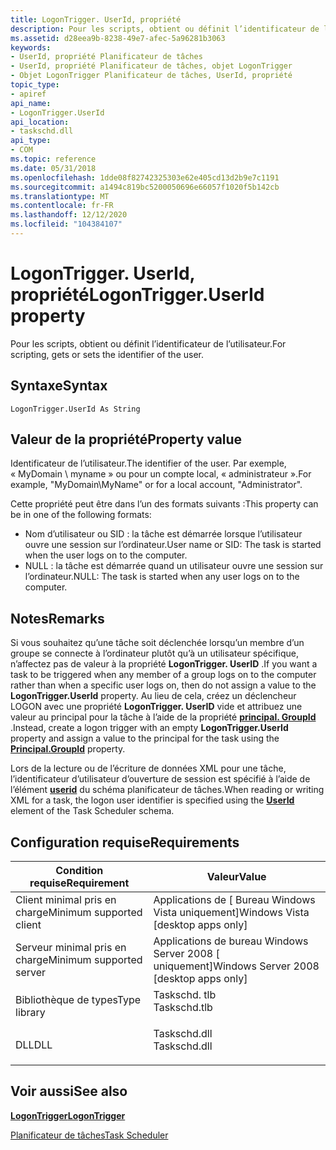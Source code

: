 ```yaml
---
title: LogonTrigger. UserId, propriété
description: Pour les scripts, obtient ou définit l’identificateur de l’utilisateur.
ms.assetid: d28eea9b-8238-49e7-afec-5a96281b3063
keywords:
- UserId, propriété Planificateur de tâches
- UserId, propriété Planificateur de tâches, objet LogonTrigger
- Objet LogonTrigger Planificateur de tâches, UserId, propriété
topic_type:
- apiref
api_name:
- LogonTrigger.UserId
api_location:
- taskschd.dll
api_type:
- COM
ms.topic: reference
ms.date: 05/31/2018
ms.openlocfilehash: 1dde08f82742325303e62e405cd13d2b9e7c1191
ms.sourcegitcommit: a1494c819bc5200050696e66057f1020f5b142cb
ms.translationtype: MT
ms.contentlocale: fr-FR
ms.lasthandoff: 12/12/2020
ms.locfileid: "104384107"
---
```

# <a name="logontriggeruserid-property"></a><span data-ttu-id="19b1f-106">LogonTrigger. UserId, propriété</span><span class="sxs-lookup"><span data-stu-id="19b1f-106">LogonTrigger.UserId property</span></span>

<span data-ttu-id="19b1f-107">Pour les scripts, obtient ou définit l’identificateur de l’utilisateur.</span><span class="sxs-lookup"><span data-stu-id="19b1f-107">For scripting, gets or sets the identifier of the user.</span></span>

## <a name="syntax"></a><span data-ttu-id="19b1f-108">Syntaxe</span><span class="sxs-lookup"><span data-stu-id="19b1f-108">Syntax</span></span>


```VB
LogonTrigger.UserId As String
```



## <a name="property-value"></a><span data-ttu-id="19b1f-109">Valeur de la propriété</span><span class="sxs-lookup"><span data-stu-id="19b1f-109">Property value</span></span>

<span data-ttu-id="19b1f-110">Identificateur de l’utilisateur.</span><span class="sxs-lookup"><span data-stu-id="19b1f-110">The identifier of the user.</span></span> <span data-ttu-id="19b1f-111">Par exemple, « MyDomain \\ myname » ou pour un compte local, « administrateur ».</span><span class="sxs-lookup"><span data-stu-id="19b1f-111">For example, "MyDomain\\MyName" or for a local account, "Administrator".</span></span>

<span data-ttu-id="19b1f-112">Cette propriété peut être dans l’un des formats suivants :</span><span class="sxs-lookup"><span data-stu-id="19b1f-112">This property can be in one of the following formats:</span></span>

-   <span data-ttu-id="19b1f-113">Nom d’utilisateur ou SID : la tâche est démarrée lorsque l’utilisateur ouvre une session sur l’ordinateur.</span><span class="sxs-lookup"><span data-stu-id="19b1f-113">User name or SID: The task is started when the user logs on to the computer.</span></span>
-   <span data-ttu-id="19b1f-114">NULL : la tâche est démarrée quand un utilisateur ouvre une session sur l’ordinateur.</span><span class="sxs-lookup"><span data-stu-id="19b1f-114">NULL: The task is started when any user logs on to the computer.</span></span>

## <a name="remarks"></a><span data-ttu-id="19b1f-115">Notes</span><span class="sxs-lookup"><span data-stu-id="19b1f-115">Remarks</span></span>

<span data-ttu-id="19b1f-116">Si vous souhaitez qu’une tâche soit déclenchée lorsqu’un membre d’un groupe se connecte à l’ordinateur plutôt qu’à un utilisateur spécifique, n’affectez pas de valeur à la propriété **LogonTrigger. UserID** .</span><span class="sxs-lookup"><span data-stu-id="19b1f-116">If you want a task to be triggered when any member of a group logs on to the computer rather than when a specific user logs on, then do not assign a value to the **LogonTrigger.UserId** property.</span></span> <span data-ttu-id="19b1f-117">Au lieu de cela, créez un déclencheur LOGON avec une propriété **LogonTrigger. UserID** vide et attribuez une valeur au principal pour la tâche à l’aide de la propriété [**principal. GroupId**](principal-groupid.md) .</span><span class="sxs-lookup"><span data-stu-id="19b1f-117">Instead, create a logon trigger with an empty **LogonTrigger.UserId** property and assign a value to the principal for the task using the [**Principal.GroupId**](principal-groupid.md) property.</span></span>

<span data-ttu-id="19b1f-118">Lors de la lecture ou de l’écriture de données XML pour une tâche, l’identificateur d’utilisateur d’ouverture de session est spécifié à l’aide de l’élément [**userid**](taskschedulerschema-userid-logontriggertype-element.md) du schéma planificateur de tâches.</span><span class="sxs-lookup"><span data-stu-id="19b1f-118">When reading or writing XML for a task, the logon user identifier is specified using the [**UserId**](taskschedulerschema-userid-logontriggertype-element.md) element of the Task Scheduler schema.</span></span>

## <a name="requirements"></a><span data-ttu-id="19b1f-119">Configuration requise</span><span class="sxs-lookup"><span data-stu-id="19b1f-119">Requirements</span></span>



| <span data-ttu-id="19b1f-120">Condition requise</span><span class="sxs-lookup"><span data-stu-id="19b1f-120">Requirement</span></span> | <span data-ttu-id="19b1f-121">Valeur</span><span class="sxs-lookup"><span data-stu-id="19b1f-121">Value</span></span> |
|-------------------------------------|-----------------------------------------------------------------------------------------|
| <span data-ttu-id="19b1f-122">Client minimal pris en charge</span><span class="sxs-lookup"><span data-stu-id="19b1f-122">Minimum supported client</span></span><br/> | <span data-ttu-id="19b1f-123">Applications de \[ Bureau Windows Vista uniquement\]</span><span class="sxs-lookup"><span data-stu-id="19b1f-123">Windows Vista \[desktop apps only\]</span></span><br/>                                          |
| <span data-ttu-id="19b1f-124">Serveur minimal pris en charge</span><span class="sxs-lookup"><span data-stu-id="19b1f-124">Minimum supported server</span></span><br/> | <span data-ttu-id="19b1f-125">Applications de bureau Windows Server 2008 \[ uniquement\]</span><span class="sxs-lookup"><span data-stu-id="19b1f-125">Windows Server 2008 \[desktop apps only\]</span></span><br/>                                    |
| <span data-ttu-id="19b1f-126">Bibliothèque de types</span><span class="sxs-lookup"><span data-stu-id="19b1f-126">Type library</span></span><br/>             | <dl> <span data-ttu-id="19b1f-127"><dt>Taskschd. tlb</dt></span><span class="sxs-lookup"><span data-stu-id="19b1f-127"><dt>Taskschd.tlb</dt></span></span> </dl> |
| <span data-ttu-id="19b1f-128">DLL</span><span class="sxs-lookup"><span data-stu-id="19b1f-128">DLL</span></span><br/>                      | <dl> <span data-ttu-id="19b1f-129"><dt>Taskschd.dll</dt></span><span class="sxs-lookup"><span data-stu-id="19b1f-129"><dt>Taskschd.dll</dt></span></span> </dl> |



## <a name="see-also"></a><span data-ttu-id="19b1f-130">Voir aussi</span><span class="sxs-lookup"><span data-stu-id="19b1f-130">See also</span></span>

<dl> <dt>

[<span data-ttu-id="19b1f-131">**LogonTrigger**</span><span class="sxs-lookup"><span data-stu-id="19b1f-131">**LogonTrigger**</span></span>](logontrigger.md)
</dt> <dt>

[<span data-ttu-id="19b1f-132">Planificateur de tâches</span><span class="sxs-lookup"><span data-stu-id="19b1f-132">Task Scheduler</span></span>](task-scheduler-start-page.md)
</dt> </dl>

 

 





